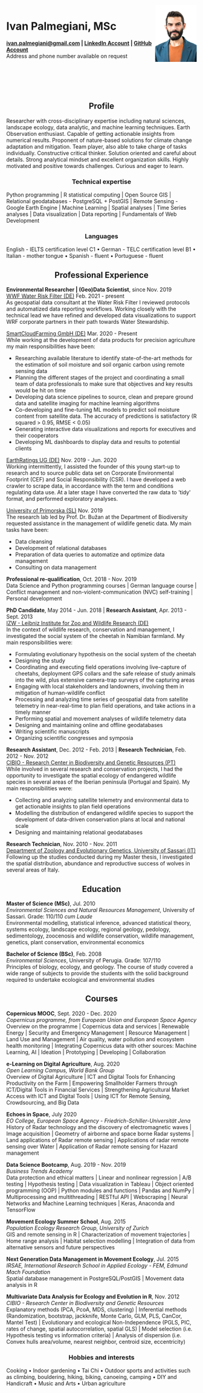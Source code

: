 <img id="topright" src="Pic_CV_450x600.jpg" alt="My_Pic" style="float: right;" width=110 height=150/>

<h1> Ivan Palmegiani, MSc </h1>

**<ivan.palmegiani@gmail.com> | [LinkedIn Account][2d6409ca]  |  [GitHub Account][e3281462]**   
Address and phone number available on request


  [2d6409ca]: https://www.linkedin.com/in/ivan-palmegiani-13a4a15b/ "My_LinkedIn"
  [e3281462]: https://github.com/IvanPalm "My_GitHub"

<br/><br/>
<br/><br/>

<center><h2> Profile </h2></center>
Researcher with cross-disciplinary expertise including natural sciences, landscape ecology, data analytic, and machine learning techniques. Earth Observation enthusiast. Capable of getting actionable insights from numerical results. Proponent of nature-based solutions for climate change adaptation and mitigation. Team player, also able to take charge of tasks individually. Constructive critical thinker. Solution oriented and careful about details. Strong analytical mindset and excellent organization skills. Highly motivated and positive towards challenges. Curious and eager to learn.

<center><h3> Technical expertise </h3></center>
Python programming | R statistical computing | Open Source GIS | Relational geodatabases - PostgreSQL + PostGIS | Remote Sensing - Google Earth Engine | Machine Learning | Spatial analyses | Time Series analyses | Data visualization | Data reporting | Fundamentals of Web Development

<center><h3> Languages </h3></center>
English - IELTS certification level C1 • German - TELC certification level B1 • Italian - mother tongue • Spanish - fluent • Portuguese - fluent

<center><h2> Professional Experience </h2></center>

**Environmental Researcher | (Geo)Data Scientist**, since Nov. 2019    
[WWF Water Risk Filter (DE)][8hbi6ucv] Feb. 2021 - present  
As geospatial data consultant at the Water Risk Filter I reviewed protocols and automatized data reporting workflows. Working closely with the technical lead we have refined and developed data visualizations to support WRF corporate partners in their path towards Water Stewardship.  

[SmartCloudFarming GmbH (DE)][2dg5i84s] Mar. 2020 - Present  
While working at the development of data products for precision agriculture my main responsibilities have been:
- Researching available literature to identify state-of-the-art methods for the estimation of soil moisture and soil organic carbon using remote sensing data
- Planning the different stages of the project and coordinating a small team of data professionals to make sure that objectives and key results would be hit on time
- Developing data science pipelines to source, clean and prepare ground data and satellite imaging for machine learning algorithms
- Co-developing and fine-tuning ML models to predict soil moisture content from satellite data. The accuracy of predictions is satisfactory (R squared > 0.95, RMSE < 0.05)
- Generating interactive data visualizations and reports for executives and their cooperators
- Developing ML dashboards to display data and results to potential clients  

[EarthRatings UG (DE)][sf46gh40] Nov. 2019 - Jun. 2020   
Working intermittently, I assisted the founder of this young start-up to research and to source public data set on Corporate Environmental Footprint (CEF) and Social Responsibility (CSR). I have developed a web crawler to scrape data, in accordance with the term and conditions regulating data use. At a later stage I have converted the raw data to 'tidy' format, and performed exploratory analyses.

[University of Primorska (SL)][bv7kewda]  Nov. 2019  
The  research lab led by Prof. Dr. Bužan at the Department of Biodiversity requested assistance in the management of wildlife genetic data. My main tasks have been:
- Data cleansing
- Development of relational databases
- Preparation of data queries to automatize and optimize data management
- Consulting on data management

**Professional re-qualification**, Oct. 2018 - Nov. 2019  
Data Science and Python programming courses | German language course | Conflict management and non-violent-communication (NVC) self-training | Personal development

**PhD Candidate**, May 2014 - Jun. 2018 | **Research Assistant**, Apr. 2013 - Sept. 2013  
[IZW - Leibniz Institute for Zoo and Wildlife Research (DE)][bb58fb82]  
In the context of wildlife research, conservation and management, I investigated the social system of the cheetah in Namibian farmland. My main responsibilities were:
- Formulating evolutionary hypothesis on the social system of the cheetah
- Designing the study
- Coordinating and executing field operations involving live-capture of cheetahs, deployment GPS collars and the safe release of study animals into the wild, plus extensive camera-trap surveys of the capturing areas
- Engaging with local stakeholders and landowners, involving them in mitigation of human-wildlife conflict
- Processing and analyzing time series of geospatial data from satellite telemetry in near-real-time to plan field operations, and take actions in a timely manner
- Performing spatial and movement analyses of wildlife telemetry data
- Designing and maintaining online and offline geodatabases
- Writing scientific manuscripts
- Organizing scientific congresses and symposia

**Research Assistant**, Dec. 2012 - Feb. 2013 | **Research Technician**, Feb. 2012 - Nov. 2012    
[CIBIO - Research Center in Biodiversity and Genetic Resources (PT)][87111420]  
While involved in several research and conservation projects, I had the opportunity to investigate the spatial ecology of endangered wildlife species in several areas of the Iberian peninsula (Portugal and Spain). My main responsibilities were:  
- Collecting and analyzing satellite telemetry and environmental data to get actionable insights to plan field operations
- Modelling the distribution of endangered wildlife species to support the development of data-driven conservation plans at local and national scale
- Designing and maintaining relational geodatabases

**Research Technician**, Nov. 2010 - Nov. 2011  
[Department of Zoology and Evolutionary Genetics, University of Sassari (IT)][09879b80]    
Following up the studies conducted during my Master thesis, I investigated the spatial distribution, abundance and reproductive success of wolves in several areas of Italy.

  [8hbi6ucv]: https://waterriskfilter.panda.org/ "WRF-WWF"
  [2dg5i84s]: https://smartcloudfarming.com/ "SCF"
  [sf46gh40]: https://www.earthratings.com/ "ERs"
  [bv7kewda]: https://www.famnit.upr.si/en/about-faculty/staff/elena.buzan/ "UniPRIS"
  [bb58fb82]: http://www.izw-berlin.de/welcome.html "IZW"
  [87111420]: https://cibio.up.pt/ "CIBIO"
  [09879b80]: https://en.uniss.it/ugov/person/2348 "UniSS"

<center><h2> Education </h2></center>

**Master of Science (MSc)**, Jul. 2010  
*Environmental Sciences and Natural Resources Management*, University of Sassari. Grade: 110/110 *cum Laude*  
Environmental modelling, statistical inference, advanced statistical theory, systems ecology, landscape ecology, regional geology, pedology, sedimentology, zoocenosis and wildlife conservation, wildlife management, genetics, plant conservation, environmental economics

**Bachelor of Science (BSc)**, Feb. 2008    
*Environmental Sciences*, University of Perugia. Grade: 107/110  
Principles of biology, ecology, and geology. The course of study covered a wide range of subjects to provide the students with the solid background required to undertake ecological and environmental studies

<center><h2> Courses </h2></center>

**Copernicus MOOC**, Sept. 2020 - Dec. 2020  
*Copernicus programme, from European Union and European Space Agency*  
Overview on the programme | Copernicus data and services | Renewable Energy | Security and Emergency Management | Resource Management | Land Use and Management | Air quality, water pollution and ecosystem health monitoring | Integrating Copernicus data with other sources: Machine Learning, AI | Ideation | Prototyping | Developing | Collaboration  

**e-Learning on Digital Agriculture**, Aug. 2020  
*Open Learning Campus, World Bank Group*  
Overview of Digital Agriculture | ICT and Digital Tools for Enhancing Productivity on the Farm | Empowering Smallholder Farmers through ICT/Digital Tools in Financial Services | Strengthening Agricultural Market Access with ICT and Digital Tools | Using ICT for Remote Sensing, Crowdsourcing, and Big Data

**Echoes in Space**, July 2020  
*EO College, European Space Agency - Friedrich-Schiller-Universität Jena*  
History of Radar technology and the discovery of electromagnetic waves | Image acquisition | Geometry of airborne and space borne Radar systems | Land applications of Radar remote sensing | Applications of radar remote sensing over Water | Application of Radar remote sensing for Hazard management

**Data Science Bootcamp**, Aug. 2019 - Nov. 2019   
*Business Trends Academy*  
Data protection and ethical matters | Linear and nonlinear regression | A/B testing | Hypothesis testing | Data visualization in Tableau | Object oriented programming (OOP) | Python modules and functions | Pandas and NumPy | Multiprocessing and multithreading | RESTful API | Webscraping | Neural Networks and Machine Learning techniques | Keras, Anaconda and TensorFlow

**Movement Ecology Summer School**, Aug. 2015   
*Population Ecology Research Group, University of Zurich*  
GIS and remote sensing in R | Characterization of movement trajectories | Home range analysis | Habitat selection modelling | Integration of data from alternative sensors and future perspectives

**Next Generation Data Management in Movement Ecology**, Jul. 2015   
*IRSAE, International Research School in Applied Ecology - FEM, Edmund Mach Foundation*  
Spatial database management in PostgreSQL/PostGIS | Movement data analysis in R

**Multivariate Data Analysis for Ecology and Evolution in R**, Nov. 2012   
*CIBIO - Research Center in Biodiversity and Genetic Resources*  
Explanatory methods (PCA, PcoA, MDS, clustering) | Inferential methods (Randomization, bootstrap, jackknife, Monte Carlo, GLM, PLS, CanCor, Mantel Test) | Evolutionary and ecological Non-Independence (PGLS, PIC, rates of change, spatial autocorrelation, spatial GLS) | Model selection (i.e. Hypothesis testing vs information criteria) | Analysis of dispersion (i.e. Convex hulls area/volume, nearest neighbor, centroid size, eccentricity)  

<center><h3> Hobbies and interests </h3></center>
Cooking • Indoor gardening • Tai Chi • Outdoor sports and activities such as climbing, bouldering, hiking, biking, canoeing, camping • DIY and Handicraft • Music and Arts • Urban agriculture
